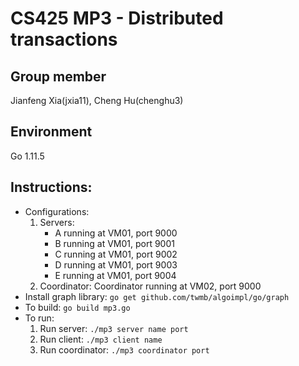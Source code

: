 # CS425 MP3 - Distributed transactions

## Group member
Jianfeng Xia(jxia11), Cheng Hu(chenghu3)

## Environment
Go 1.11.5

## Instructions:
* Configurations:
    1. Servers:
         * A running at VM01, port 9000
         * B running at VM01, port 9001
         * C running at VM01, port 9002
         * D running at VM01, port 9003
         * E running at VM01, port 9004
    2. Coordinator:
           Coordinator running at VM02, port 9000	
* Install graph library: `go get github.com/twmb/algoimpl/go/graph`	
* To build: `go build mp3.go`
* To run:
  1. Run server: `./mp3 server name port`
  2. Run client: `./mp3 client name`
  3. Run coordinator: `./mp3 coordinator port`